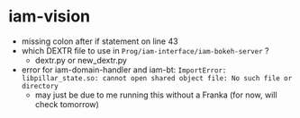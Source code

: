 # iam-vision
- missing colon after if statement on line 43
- which DEXTR file to use in `Prog/iam-interface/iam-bokeh-server` ? 
    - dextr.py or new_dextr.py
- error for iam-domain-handler and iam-bt: `ImportError: libpillar_state.so: cannot open shared object file: No such file or directory`
    - may just be due to me running this without a Franka (for now, will check tomorrow)